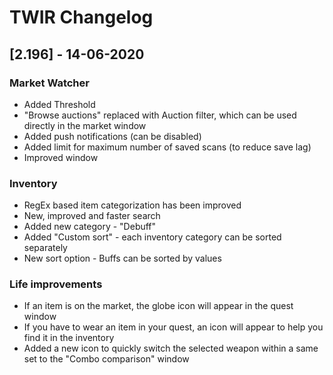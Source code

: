 # TWIR Changelog



## [2.196] - 14-06-2020
### Market Watcher
- Added Threshold
- "Browse auctions" replaced with Auction filter, which can be used directly in the market window
- Added push notifications (can be disabled)
- Added limit for maximum number of saved scans (to reduce save lag)
- Improved window


### Inventory
- RegEx based item categorization has been improved
- New, improved and faster search
- Added new category - "Debuff"
- Added "Custom sort" - each inventory category can be sorted separately
- New sort option - Buffs can be sorted by values


### Life improvements
- If an item is on the market, the globe icon will appear in the quest window
- If you have to wear an item in your quest, an icon will appear to help you find it in the inventory
- Added a new icon to quickly switch the selected weapon within a same set to the "Combo comparison" window